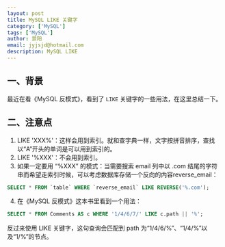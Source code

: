 ```yaml
---
layout: post
title: MySQL LIKE 关键字
category: ['MySQL']
tags: ['MySQL']
author: 景阳
email: jyjsjd@hotmail.com
description: MySQL LIKE
---
```


## 一、背景
最近在看《MySQL 反模式》，看到了 `LIKE` 关键字的一些用法，在这里总结一下。

## 二、注意点
1. LIKE 'XXX%'：这样会用到索引。就和查字典一样，文字按拼音排序，查找以“A”开头的单词是可以用到索引的。
2. LIKE '%XXX'：不会用到索引。
3. 如果一定要用 “%XXX” 的模式：当需要搜索 email 列中以 .com 结尾的字符串而希望走索引时候，可以考虑数据库存储一个反向的内容reverse_email：
```sql 
SELECT * FROM `table` WHERE `reverse_email` LIKE REVERSE('%.com');
```
4. 在《MySQL 反模式》这本书里看到一个用法：
```sql
SELECT * FROM Comments AS c WHERE '1/4/6/7/' LIKE c.path || '%';
```
反过来使用 LIKE 关键字，这句查询会匹配到 path 为“1/4/6/%”、“1/4/%”以及“1/%”的节点。 
